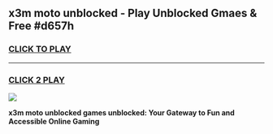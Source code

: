 
## x3m moto unblocked - Play Unblocked Gmaes & Free #d657h
<h3>
<a href="https://news.freeplayer.one?title=x3m_moto_unblocked&ref=26F">CLICK TO PLAY</a></h3>
<hr>

<h3>
<a href="https://news.freeplayer.one?title=x3m_moto_unblocked&ref=26F">CLICK 2 PLAY</a>
  
</h3>

<a href="https://news.freeplayer.one?title=x3m_moto_unblocked&ref=26F/"><img src="https://clearcache.store/games.png"></a>


**x3m moto unblocked games unblocked: Your Gateway to Fun and Accessible Online Gaming**
